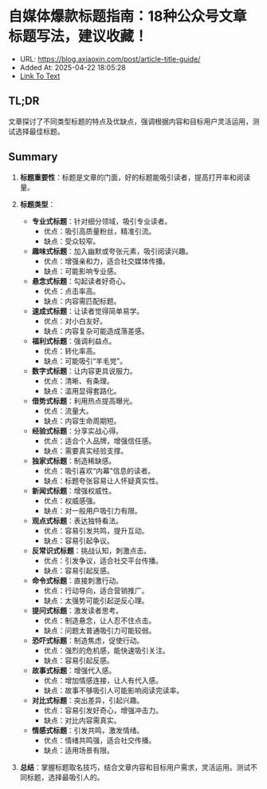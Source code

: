 # 自媒体爆款标题指南：18种公众号文章标题写法，建议收藏！
- URL: https://blog.axiaoxin.com/post/article-title-guide/
- Added At: 2025-04-22 18:05:28
- [Link To Text](2025-04-22-自媒体爆款标题指南：18种公众号文章标题写法，建议收藏！_raw.md)

## TL;DR
文章探讨了不同类型标题的特点及优缺点，强调根据内容和目标用户灵活运用，测试选择最佳标题。

## Summary
1. **标题重要性**：标题是文章的门面，好的标题能吸引读者，提高打开率和阅读量。

2. **标题类型**：
   - **专业式标题**：针对细分领域，吸引专业读者。
     - 优点：吸引高质量粉丝，精准引流。
     - 缺点：受众较窄。
   - **趣味式标题**：加入幽默或夸张元素，吸引阅读兴趣。
     - 优点：增强亲和力，适合社交媒体传播。
     - 缺点：可能影响专业感。
   - **悬念式标题**：勾起读者好奇心。
     - 优点：点击率高。
     - 缺点：内容需匹配标题。
   - **速成式标题**：让读者觉得简单易学。
     - 优点：对小白友好。
     - 缺点：内容复杂可能造成落差感。
   - **福利式标题**：强调利益点。
     - 优点：转化率高。
     - 缺点：可能吸引“羊毛党”。
   - **数字式标题**：让内容更具说服力。
     - 优点：清晰、有条理。
     - 缺点：滥用显得套路化。
   - **借势式标题**：利用热点提高曝光。
     - 优点：流量大。
     - 缺点：内容生命周期短。
   - **经验式标题**：分享实战心得。
     - 优点：适合个人品牌，增强信任感。
     - 缺点：需要真实经验支撑。
   - **独家式标题**：制造稀缺感。
     - 优点：吸引喜欢“内幕”信息的读者。
     - 缺点：标题夸张容易让人怀疑真实性。
   - **新闻式标题**：增强权威性。
     - 优点：权威感强。
     - 缺点：对一般用户吸引力有限。
   - **观点式标题**：表达独特看法。
     - 优点：容易引发共鸣，提升互动。
     - 缺点：容易引起争议。
   - **反常识式标题**：挑战认知，刺激点击。
     - 优点：引发争议，适合社交平台传播。
     - 缺点：容易引起反感。
   - **命令式标题**：直接刺激行动。
     - 优点：行动导向，适合营销推广。
     - 缺点：太强势可能引起逆反心理。
   - **提问式标题**：激发读者思考。
     - 优点：制造悬念，让人忍不住点击。
     - 缺点：问题太普通吸引力可能较弱。
   - **恐吓式标题**：制造焦虑，促使行动。
     - 优点：强烈的危机感，能快速吸引关注。
     - 缺点：容易引起反感。
   - **故事式标题**：增强代入感。
     - 优点：增加情感连接，让人有代入感。
     - 缺点：故事不够吸引人可能影响阅读完读率。
   - **对比式标题**：突出差异，引起兴趣。
     - 优点：容易引发好奇心，增强冲击力。
     - 缺点：对比内容需真实。
   - **情感式标题**：引发共鸣，激发情绪。
     - 优点：情绪共鸣强，适合社交传播。
     - 缺点：适用场景有限。

3. **总结**：掌握标题取名技巧，结合文章内容和目标用户需求，灵活运用。测试不同标题，选择最吸引人的。
